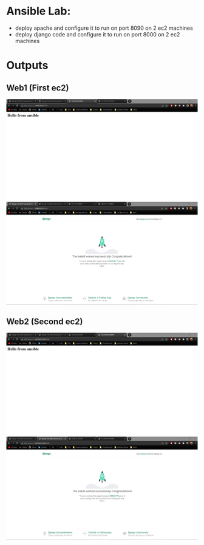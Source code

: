 # Ansible Lab:
- deploy apache and configure it to run on port 8090 on 2 ec2 machines
- deploy django code and configure it to run on port 8000 on 2 ec2 machines

 # Outputs
 ## Web1 (First ec2)
 ![web1_ec2 Apache](https://github.com/moe-Ali/ITI_Ansible/blob/main/Day1-Lab/Screenshots/web1_apache.png)
 ![web1_ec2 Django](https://github.com/moe-Ali/ITI_Ansible/blob/main/Day1-Lab/Screenshots/web1_django.png)

 ## Web2 (Second ec2)
 ![web2_ec2 Apache](https://github.com/moe-Ali/ITI_Ansible/blob/main/Day1-Lab/Screenshots/web2_apache.png)
 ![web2_ec2 Django](https://github.com/moe-Ali/ITI_Ansible/blob/main/Day1-Lab/Screenshots/web2_django.png)
